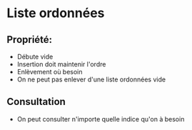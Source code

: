 # Liste ordonnées

## Propriété:

- Débute vide
- Insertion doit maintenir l'ordre
- Enlèvement où besoin
- On ne peut pas enlever d'une liste ordonnées vide

## Consultation
- On peut consulter n'importe quelle indice qu'on à besoin